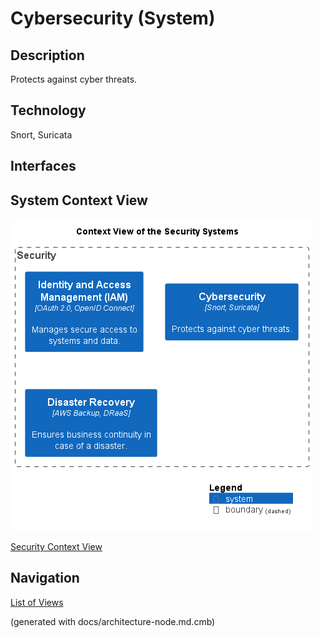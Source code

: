 # Cybersecurity (System)
## Description
Protects against cyber threats.

## Technology
Snort, Suricata


## Interfaces

## System Context View
![Context View of the Security Systems](../../mybank/security/context-view.png)

[Security Context View](../../mybank/security/context-view.md)


## Navigation
[List of Views](../../views.md)

(generated with docs/architecture-node.md.cmb)
